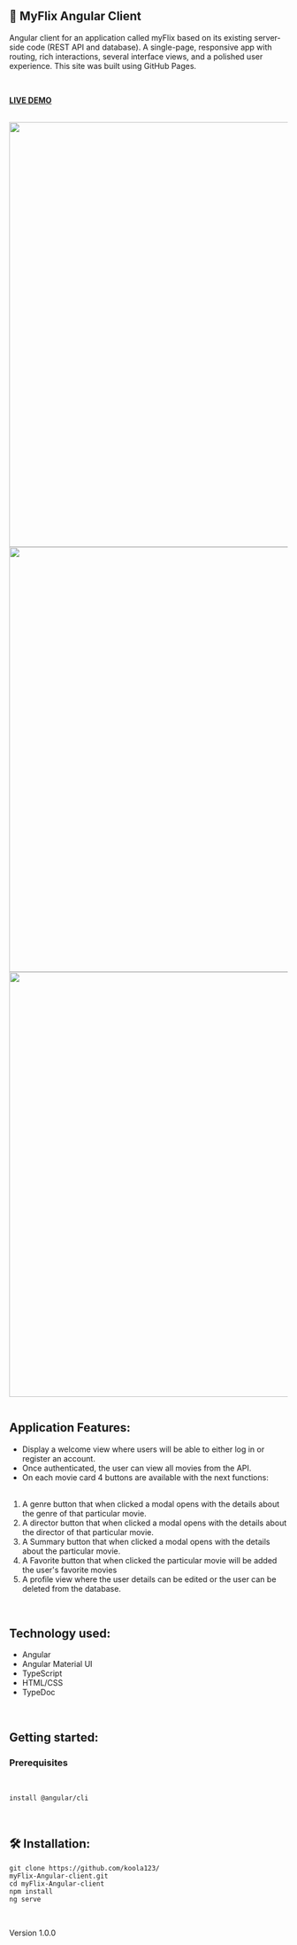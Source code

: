 ## 🚀 MyFlix Angular Client

Angular client for an application called myFlix based on its existing server-side code (REST API and database). A single-page, responsive app with routing, rich interactions, several interface views, and a polished user experience.
This site was built using GitHub Pages.

<br/>

<strong>[LIVE DEMO](https://koola123.github.io/myFlix-Angular-client/welcome)</strong>

<br>

<img src="img/myflix-angular1.png" width="768px">
<img src="img/myflix-angular2.png" width="768px">
<img src="img/myflix-angular3.png" width="768px">

![]()

## Application Features:

- Display a welcome view where users will be able to either log in or register an account.
- Once authenticated, the user can view all movies from the API.
- On each movie card 4 buttons are available with the next functions:
<br><br>

1.	A genre button that when clicked a modal opens with the details about the genre of that particular movie.
2.	A director button that when clicked a modal opens with the details about the director of that particular movie.
3.	A Summary button that when clicked a modal opens with the details about the particular movie.
4.	A Favorite button that when clicked the particular movie will be added the user's favorite movies
5.	A profile view where the user details can be edited or the user can be deleted from the database.

<br>


## Technology used:

- Angular
- Angular Material UI
- TypeScript
- HTML/CSS
- TypeDoc

<br>

## Getting started:

### Prerequisites

<br>

`install @angular/cli`

<br>

## 🛠 Installation:

````
git clone https://github.com/koola123/
myFlix-Angular-client.git
cd myFlix-Angular-client
npm install
ng serve
````
<br>

Version 1.0.0

